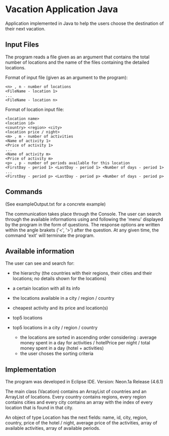 # Vacation Application Java

Application implemented in Java to help the users choose the destination of their next vacation. 

## Input Files
The program reads a file given as an argument that contains the total number of locations and the name of the files containing the detailed locations.

Format of input file (given as an argument to the program):
```
<n> , n - number of locations
<FileName - location 1>
...
<FileName - location n>
```

Format of location input file:
```
<location name>
<location id>
<country> <region> <city> 
<location price / night>
<m> , m - number of activities
<Name of activity 1>
<Price of activity 1>
...
<Name of activity m>
<Price of activity m>
<p> , p - number of periods available for this location
<FirstDay - period 1> <LastDay - period 1> <Number of days - period 1>
...
<FirstDay - period p> <LastDay - period p> <Number of days - period p>
```

## Commands 
(See exampleOutput.txt for a concrete example)

The communication takes place through the Console.
The user can search through the available informations using and following the 'menu' displayed by the program in the form of questions.
The response options are written within the angle brakets ('<', '>') after the question.
At any given time, the command 'exit' will terminate the program. 

## Available information
The user can see and search for: 
- the hierarchy (the countries with their regions, their cities and their locations; no details shown for the locations)
- a certain location with all its info 
- the locations available in a city / region / country
- cheapest activity and its price and location(s)
- top5 locations
- top5 locations in a city / region / country

  - the locations are sorted in ascending order considering : average money spent in a day for activities / hotelPrice per night / total money spent in a day (hotel + activities)
  - the user choses the sorting criteria
  
## Implementation
The program was developed in Eclipse IDE. Version: Neon.1a Release (4.6.1)

The main class (Vacation) contains an ArrayList of countries and an ArrayList of locations. Every country contains regions, every region contains cities and every city contains an array with the index of every location that is found in that city.

An object of type Location has the next fields: name, id, city, region, country, price of the hotel / night, average price of the activities, array of available activities, array of available periods.


